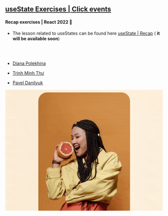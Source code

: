 ## [useState Exercises | Click events]()

#### Recap exercises | React 2022 🍨

- The lesson related to useStates can be found here [useState | Recap](https://github.com/nadiamariduena/react-recap-2022/tree/5-useState-counter) ( **it will be available soon**)

<br>
<br>

- [Diana Polekhina](https://unsplash.com/@diana_pole)

- [Trình Minh Thư](https://unsplash.com/@imdauphong)

- [Pavel Danilyuk](https://www.pexels.com/fr-fr/@pavel-danilyuk)

[<img src="./src/img/counter-exercises.gif"/>]()
